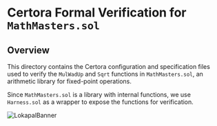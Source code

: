 # Certora Formal Verification for `MathMasters.sol`

## Overview

This directory contains the Certora configuration and specification files used to verify the `MulWadUp` and `Sqrt` functions in `MathMasters.sol`, an arithmetic library for fixed-point operations.

Since `MathMasters.sol` is a library with internal functions, we use `Harness.sol` as a wrapper to expose the functions for verification.


![LokapalBanner](https://github.com/user-attachments/assets/5509e1f8-9f31-4141-8975-02132a1ba63e)
